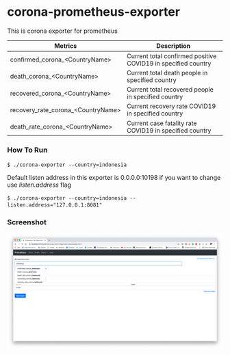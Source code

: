 # corona-prometheus-exporter
This is corona exporter for prometheus

Metrics | Description
------------- | -------------
confirmed_corona_\<CountryName>  | Current total confirmed positive COVID19 in specified country
death_corona_\<CountryName>  | Current total death people in specified country
recovered_corona_\<CountryName> | Current total recovered people in specified country
recovery_rate_corona_\<CountryName> | Current recovery rate COVID19 in specified country
death_rate_corona_\<CountryName> | Current case fatality rate COVID19 in specified country

### How To Run
```cassandraql
$ ./corona-exporter --country=indonesia
```

Default listen address in this exporter is 0.0.0.0:10198 if you want to change use _listen.address_ flag

```cassandraql
$ ./corona-exporter --country=indonesia --listen.address="127.0.0.1:8081"
```

### Screenshot

![Prometheus corona status in Indonesia](img/image.png)

